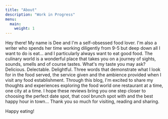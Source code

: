 ```yaml
---
title: "About"
description: "Work in Progress"
menu:
  main:
    weight: 1
---
```


Hey there! My name is Dee and I'm a self-obsessed food lover. I'm also a writer who spends her time working diligently from 9-5 but deep down all I want to do is eat... and I particularly always want to eat good food. The culinary world is a wonderful place that takes you on a journey of sights, sounds, smells and of course tastes. What's my taste you may ask? Delicious. Delectable. Delightful. Three words that demonstrate what I look for in the food served, the service given and the ambience provided when I visit any food establishment. Through this blog, I'm excited to share my thoughts and experiences exploring the food world one restaurant at a time, one city at a time. I hope these reviews bring you one step closer to choosing the perfect date spot, that cool brunch spot with and the best happy hour in town... Thank you so much for visiting, reading and sharing.

Happy eating!
